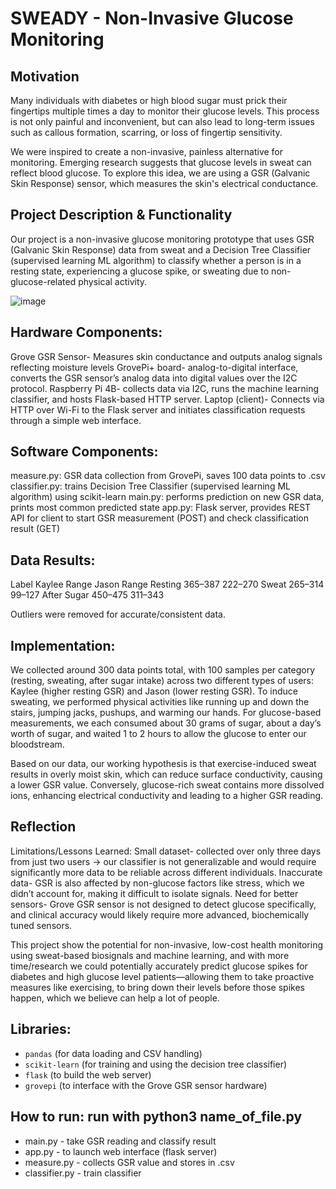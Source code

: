 # SWEADY - Non-Invasive Glucose Monitoring

## Motivation
Many individuals with diabetes or high blood sugar must prick their fingertips multiple times a day to monitor their glucose levels. This process is not only painful and inconvenient, but can also lead to long-term issues such as callous formation, scarring, or loss of fingertip sensitivity.

We were inspired to create a non-invasive, painless alternative for monitoring. Emerging research suggests that glucose levels in sweat can reflect blood glucose. To explore this idea, we are using a GSR (Galvanic Skin Response) sensor, which measures the skin's electrical conductance.

## Project Description & Functionality
Our project is a non-invasive glucose monitoring prototype that uses GSR (Galvanic Skin Response) data from sweat and a Decision Tree Classifier (supervised learning ML algorithm) to classify whether a person is in a resting state, experiencing a glucose spike, or sweating due to non-glucose-related physical activity. 

![image](https://github.com/user-attachments/assets/f104be34-35f8-4540-ac61-859a240da887)

## Hardware Components: 
Grove GSR Sensor- Measures skin conductance and outputs analog signals reflecting moisture levels
GrovePi+ board- analog-to-digital interface, converts the GSR sensor’s analog data into digital values over the I2C protocol.
Raspberry Pi 4B- collects data via I2C, runs the machine learning classifier, and hosts Flask-based HTTP server.
Laptop (client)- Connects via HTTP over Wi-Fi to the Flask server and initiates classification requests through a simple web interface.

## Software Components:
measure.py: GSR data collection from GrovePi, saves 100 data points to .csv
classifier.py: trains Decision Tree Classifier (supervised learning ML algorithm) using scikit-learn
main.py: performs prediction on new GSR data, prints most common predicted state 
app.py: Flask server, provides REST API for client to start GSR measurement (POST) and check classification result (GET)

## Data Results:
Label	           Kaylee Range	Jason Range
Resting	 	365–387	222–270
Sweat	             265–314	99–127
After Sugar	 450–475	311–343

Outliers were removed for accurate/consistent data. 

## Implementation:
We collected around 300 data points total, with 100 samples per category (resting, sweating, after sugar intake) across two different types of users: Kaylee (higher resting GSR) and Jason (lower resting GSR). To induce sweating, we performed physical activities like running up and down the stairs, jumping jacks, pushups, and warming our hands. For glucose-based measurements, we each consumed about 30 grams of sugar, about a day’s worth of sugar, and waited 1 to 2 hours to allow the glucose to enter our bloodstream. 

Based on our data, our working hypothesis is that exercise-induced sweat results in overly moist skin, which can reduce surface conductivity, causing a lower GSR value. Conversely, glucose-rich sweat contains more dissolved ions, enhancing electrical conductivity and leading to a higher GSR reading.

## Reflection
Limitations/Lessons Learned: 
Small dataset- collected over only three days from just two users → our classifier is not generalizable and would require significantly more data to be reliable across different individuals. 
Inaccurate data- GSR is also affected by non-glucose factors like stress, which we didn’t account for, making it difficult to isolate signals. 
Need for better sensors- Grove GSR sensor is not designed to detect glucose specifically, and clinical accuracy would likely require more advanced, biochemically tuned sensors.

This project show the potential for non-invasive, low-cost health monitoring using sweat-based biosignals and machine learning, and with more time/research we could potentially accurately predict glucose spikes for diabetes and high glucose level patients—allowing them to take proactive measures like exercising, to bring down their levels before those spikes happen, which we believe can help a lot of people.


## Libraries: 
- `pandas` (for data loading and CSV handling)
- `scikit-learn` (for training and using the decision tree classifier)
- `flask` (to build the web server)
- `grovepi` (to interface with the Grove GSR sensor hardware)

## How to run: run with python3 name_of_file.py
- main.py - take GSR reading and classify result 
- app.py - to launch web interface (flask server)
- measure.py - collects GSR value and stores in .csv 
- classifier.py - train classifier 

